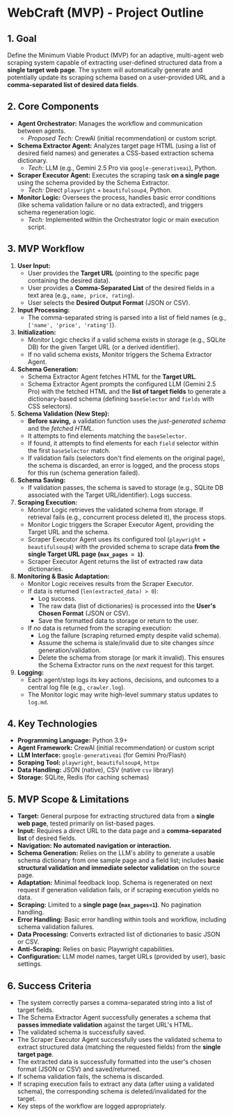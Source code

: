 # WebCraft (MVP) - Project Outline

## 1. Goal

Define the Minimum Viable Product (MVP) for an adaptive, multi-agent web scraping system capable of extracting user-defined structured data from a **single target web page**. The system will automatically generate and potentially update its scraping schema based on a user-provided URL and a **comma-separated list of desired data fields**.

## 2. Core Components

*   **Agent Orchestrator:** Manages the workflow and communication between agents.
    *   *Proposed Tech:* CrewAI (initial recommendation) or custom script.
*   **Schema Extractor Agent:** Analyzes target page HTML (using a list of desired field names) and generates a CSS-based extraction schema dictionary.
    *   *Tech:* LLM (e.g., Gemini 2.5 Pro via `google-generativeai`), Python.
*   **Scraper Executor Agent:** Executes the scraping task **on a single page** using the schema provided by the Schema Extractor.
    *   *Tech:* Direct `playwright` + `beautifulsoup4`, Python.
*   **Monitor Logic:** Oversees the process, handles basic error conditions (like schema validation failure or no data extracted), and triggers schema regeneration logic.
    *   *Tech:* Implemented within the Orchestrator logic or main execution script.

## 3. MVP Workflow

1.  **User Input:**
    *   User provides the **Target URL** (pointing to the specific page containing the desired data).
    *   User provides a **Comma-Separated List** of the desired fields in a text area (e.g., `name, price, rating`).
    *   User selects the **Desired Output Format** (JSON or CSV).
2.  **Input Processing:**
    *   The comma-separated string is parsed into a list of field names (e.g., `['name', 'price', 'rating']`).
3.  **Initialization:**
    *   Monitor Logic checks if a valid schema exists in storage (e.g., SQLite DB) for the given Target URL (or a derived identifier).
    *   If no valid schema exists, Monitor triggers the Schema Extractor Agent.
4.  **Schema Generation:**
    *   Schema Extractor Agent fetches HTML for the **Target URL**.
    *   Schema Extractor Agent prompts the configured LLM (Gemini 2.5 Pro) with the fetched HTML and the **list of target fields** to generate a dictionary-based schema (defining `baseSelector` and `fields` with CSS selectors).
5.  **Schema Validation (New Step):**
    *   **Before saving,** a validation function uses the *just-generated schema* and the *fetched HTML*.
    *   It attempts to find elements matching the `baseSelector`.
    *   If found, it attempts to find elements for each `field` selector within the first `baseSelector` match.
    *   If validation fails (selectors don't find elements on the original page), the schema is discarded, an error is logged, and the process stops for this run (schema generation failed).
6.  **Schema Saving:**
    *   If validation passes, the schema is saved to storage (e.g., SQLite DB associated with the Target URL/identifier). Logs success.
7.  **Scraping Execution:**
    *   Monitor Logic retrieves the validated schema from storage. If retrieval fails (e.g., concurrent process deleted it), the process stops.
    *   Monitor Logic triggers the Scraper Executor Agent, providing the Target URL and the schema.
    *   Scraper Executor Agent uses its configured tool (`playwright` + `beautifulsoup4`) with the provided schema to scrape data **from the single Target URL page (`max_pages = 1`)**.
    *   Scraper Executor Agent returns the list of extracted raw data dictionaries.
8.  **Monitoring & Basic Adaptation:**
    *   Monitor Logic receives results from the Scraper Executor.
    *   If data is returned (`len(extracted_data) > 0`):
        *   Log success.
        *   The raw data (list of dictionaries) is processed into the **User's Chosen Format** (JSON or CSV).
        *   Save the formatted data to storage or return to the user.
    *   If *no* data is returned from the scraping execution:
        *   Log the failure (scraping returned empty despite valid schema).
        *   Assume the schema is stale/invalid due to site changes *since* generation/validation.
        *   Delete the schema from storage (or mark it invalid). This ensures the Schema Extractor runs on the *next* request for this target.
9.  **Logging:**
    *   Each agent/step logs its key actions, decisions, and outcomes to a central log file (e.g., `crawler.log`).
    *   The Monitor logic may write high-level summary status updates to `log.md`.

## 4. Key Technologies

*   **Programming Language:** Python 3.9+
*   **Agent Framework:** CrewAI (initial recommendation) or custom script
*   **LLM Interface:** `google-generativeai` (for Gemini Pro/Flash)
*   **Scraping Tool:** `playwright`, `beautifulsoup4`, `httpx`
*   **Data Handling:** JSON (native), CSV (native `csv` library)
*   **Storage:** SQLite, Redis (for caching schemas)

## 5. MVP Scope & Limitations

*   **Target:** General purpose for extracting structured data from a **single web page**, tested primarily on list-based pages.
*   **Input:** Requires a direct URL to the data page and a **comma-separated list** of desired fields.
*   **Navigation:** **No automated navigation or interaction.**
*   **Schema Generation:** Relies on the LLM's ability to generate a usable schema dictionary from one sample page and a field list; includes **basic structural validation and immediate selector validation** on the source page.
*   **Adaptation:** Minimal feedback loop. Schema is regenerated on next request if generation validation fails, or if scraping execution yields no data.
*   **Scraping:** Limited to a **single page (`max_pages=1`)**. No pagination handling.
*   **Error Handling:** Basic error handling within tools and workflow, including schema validation failures.
*   **Data Processing:** Converts extracted list of dictionaries to basic JSON or CSV.
*   **Anti-Scraping:** Relies on basic Playwright capabilities.
*   **Configuration:** LLM model names, target URLs (provided by user), basic settings.

## 6. Success Criteria

*   The system correctly parses a comma-separated string into a list of target fields.
*   The Schema Extractor Agent successfully generates a schema that **passes immediate validation** against the target URL's HTML.
*   The validated schema is successfully saved.
*   The Scraper Executor Agent successfully uses the validated schema to extract structured data (matching the requested fields) from the **single target page**.
*   The extracted data is successfully formatted into the user's chosen format (JSON or CSV) and saved/returned.
*   If schema validation fails, the schema is discarded.
*   If scraping execution fails to extract any data (after using a validated schema), the corresponding schema is deleted/invalidated for the target.
*   Key steps of the workflow are logged appropriately. 